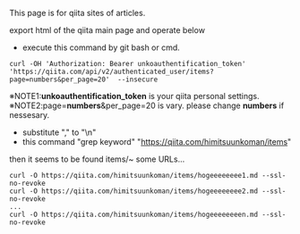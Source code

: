 This page is for qiita sites of articles.

export html of the qiita main page and operate below
* execute this command by git bash or cmd.
```
curl -OH 'Authorization: Bearer unkoauthentification_token' 'https://qiita.com/api/v2/authenticated_user/items?page=numbers&per_page=20'  --insecure
```
※NOTE1:**unkoauthentification_token** is your qiita personal settings. 
※NOTE2:page=**numbers**&per_page=20 is vary. please change **numbers** if nessesary.
* substitute "," to "\n"
* this command "grep keyword"
"https://qiita.com/himitsuunkoman/items"

then it seems to be found items/~ some URLs...

```
curl -O https://qiita.com/himitsuunkoman/items/hogeeeeeeee1.md --ssl-no-revoke
curl -O https://qiita.com/himitsuunkoman/items/hogeeeeeeee2.md --ssl-no-revoke
...
curl -O https://qiita.com/himitsuunkoman/items/hogeeeeeeeen.md --ssl-no-revoke
```
